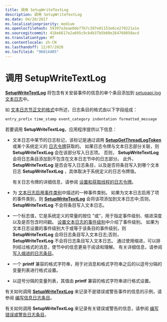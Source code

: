 ```yaml
---
title: 调用 SetupWriteTextLog
description: 调用 SetupWriteTextLog
ms.date: 04/20/2017
ms.localizationpriority: medium
ms.openlocfilehash: 59397a3eae8de77b7c397e01153e6ce270221a1e
ms.sourcegitcommit: 418e6617e2a695c9cb4b37b5b60e264760858acd
ms.translationtype: MT
ms.contentlocale: zh-CN
ms.lasthandoff: 12/07/2020
ms.locfileid: "96814405"
---
```

# <a name="calling-setupwritetextlog"></a>调用 SetupWriteTextLog


[**SetupWriteTextLog**](/windows/win32/api/setupapi/nf-setupapi-setupwritetextlog) 将包含有关安装事件的信息的单个条目添加到 [setupapi.log 文本日志](setupapi-text-logs.md)中。

如 [文本日志节正文的格式](format-of-a-text-log-section-body.md)中所述，日志条目的格式由以下字段组成：

```cpp
entry_prefix time_stamp event_category indentation formatted_message
```

若要调用 **SetupWriteTextLog**，应用程序提供以下信息：

-   文本日志中某节的日志标记，该标记是通过调用 [**SetupGetThreadLogToken**](/windows/win32/api/setupapi/nf-setupapi-setupgetthreadlogtoken)或某个系统定义的 [日志令牌](log-tokens.md)获取的。 如果日志令牌与文本日志部分关联，则 **SetupWriteTextLog** 会在该部分写入日志项。 否则， **SetupWriteTextLog** 会将日志条目添加到不包含在文本日志节中的日志部分。 此外， **SetupWriteTextLog** 是否会写入日志条目，以及是否将条目写入到哪个文本日志 **SetupWriteTextLog** ，具体取决于系统定义的日志令牌值。

    有关日志令牌的详细信息，请参阅 [设置和获取线程的日志令牌](setting-and-getting-a-log-token-for-a-thread.md)。

-   为 [文本日志启用事件类别](enabling-event-categories-for-a-text-log.md)中描述的一种事件类别。 如果为文本日志启用了项的事件类别，则 [**SetupWriteTextLog**](/windows/win32/api/setupapi/nf-setupapi-setupwritetextlog) 会将该项添加到文本日志中;否则， **SetupWriteTextLog** 不会将条目写入文本日志。

-   一个标志值，它是系统定义的常量的按位 "或"，用于指定事件级别、缩进深度以及是否包含时间戳。 [设置文本日志的事件级别](setting-the-event-level-for-a-text-log.md)中介绍了事件级别。 如果为文本日志设置的事件级别大于或等于该条目的事件级别，则 **SetupWriteTextLog** 会将日志条目写入文本日志;否则， **SetupWriteTextLog** 不会将日志条目写入文本日志。 通过使用缩进，可以排列经过格式的消息，使节中的信息更易于阅读和理解。 有关详细信息，请参阅 [写入缩进的日志条目](writing-indented-log-entries.md)。

-   一个 **printf** 兼容的格式字符串，用于对消息和格式字符串之后的以逗号分隔的变量列表进行格式设置。

-   以逗号分隔的变量列表，其值由 **printf** 兼容的格式字符串进行格式设置。

有关如何调用 [**SetupWriteTextLog**](/windows/win32/api/setupapi/nf-setupapi-setupwritetextlog) 来记录不是错误或警告事件的信息的示例，请参阅 [编写信息日志条目](writing-an-information-log-entry.md)。

有关如何调用 **SetupWriteTextLog** 来记录有关错误或警告的信息，请参阅 [编写错误或警告日志条目](writing-an-error-or-warning-log-entry.md)。

 

